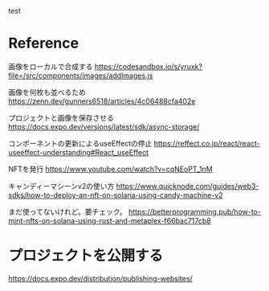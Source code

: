 test

# Reference
画像をローカルで合成する
https://codesandbox.io/s/yruxk?file=/src/components/images/addImages.js

画像を何枚も並べるため
https://zenn.dev/gunners6518/articles/4c06488cfa402e

プロジェクトと画像を保存させる
https://docs.expo.dev/versions/latest/sdk/async-storage/

コンポーネントの更新によるuseEffectの停止
https://reffect.co.jp/react/react-useeffect-understanding#React_useEffect

NFTを発行
https://www.youtube.com/watch?v=cqNEoPT_1nM

キャンディーマシーンv2の使い方
https://www.quicknode.com/guides/web3-sdks/how-to-deploy-an-nft-on-solana-using-candy-machine-v2

まだ使ってないけれど。要チェック。
https://betterprogramming.pub/how-to-mint-nfts-on-solana-using-rust-and-metaplex-f66bac717cb8

# プロジェクトを公開する
https://docs.expo.dev/distribution/publishing-websites/